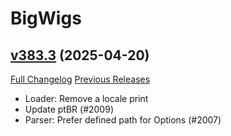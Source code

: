# BigWigs

## [v383.3](https://github.com/BigWigsMods/BigWigs/tree/v383.3) (2025-04-20)
[Full Changelog](https://github.com/BigWigsMods/BigWigs/compare/v383.2...v383.3) [Previous Releases](https://github.com/BigWigsMods/BigWigs/releases)

- Loader: Remove a locale print  
- Update ptBR (#2009)  
- Parser: Prefer defined path for Options (#2007)  
